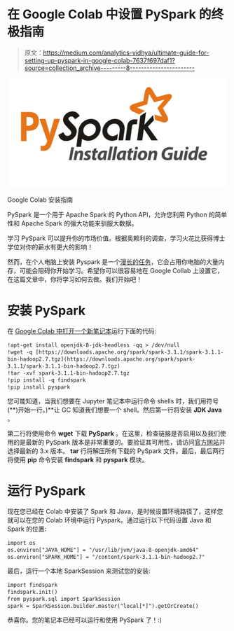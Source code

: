 # 在 Google Colab 中设置 PySpark 的终极指南

> 原文：<https://medium.com/analytics-vidhya/ultimate-guide-for-setting-up-pyspark-in-google-colab-7637f697daf1?source=collection_archive---------8----------------------->

![](img/18e2b630f09c00055d7a7eb7e72328bc.png)

Google Colab 安装指南

PySpark 是一个用于 Apache Spark 的 Python API，允许您利用 Python 的简单性和 Apache Spark 的强大功能来驯服大数据。

学习 PySpark 可以提升你的市场价值。根据奥赖利的调查，学习火花比获得博士学位对你的薪水有更大的影响！

然而，在个人电脑上安装 Pyspark 是一个[漫长的任务](https://www.dataquest.io/blog/pyspark-installation-guide/)，它会占用你电脑的大量内存，可能会阻碍你开始学习。希望你可以很容易地在 Google Collab 上设置它，在这篇文章中，你将学习如何去做。我们开始吧！

# 安装 PySpark

在 [Google Colab 中打开一个新笔记本](https://colab.research.google.com/)运行下面的代码:

```
!apt-get install openjdk-8-jdk-headless -qq > /dev/null
!wget -q [https://downloads.apache.org/spark/spark-3.1.1/spark-3.1.1-bin-hadoop2.7.tgz](https://downloads.apache.org/spark/spark-3.1.1/spark-3.1.1-bin-hadoop2.7.tgz)
!tar -xvf spark-3.1.1-bin-hadoop2.7.tgz
!pip install -q findspark
!pip install pyspark
```

您可能知道，当我们想要在 Jupyter 笔记本中运行命令 shells 时，我们用符号(**)开始一行。)**让 GC 知道我们想要一个 shell。然后第一行将安装 **JDK Java** 。

第二行将使用命令 **wget** 下载 **PySpark** 。在这里，检查链接是否启用以及我们使用的是最新的 PySpark 版本是非常重要的。要验证其可用性，请访问[官方网站](https://downloads.apache.org/spark/)并选择最新的 3.x 版本。 **tar** 行将解压所有下载的 PySpark 文件。最后，最后两行将使用 **pip** 命令安装 **findspark** 和 **pyspark** 模块。

# 运行 PySpark

现在您已经在 Colab 中安装了 Spark 和 Java，是时候设置环境路径了，这样您就可以在您的 Colab 环境中运行 Pyspark。通过运行以下代码设置 Java 和 Spark 的位置:

```
import os
os.environ["JAVA_HOME"] = "/usr/lib/jvm/java-8-openjdk-amd64"
os.environ["SPARK_HOME"] = "/content/spark-3.1.1-bin-hadoop2.7"
```

最后，运行一个本地 SparkSession 来测试您的安装:

```
import findspark
findspark.init()
from pyspark.sql import SparkSession
spark = SparkSession.builder.master("local[*]").getOrCreate()
```

恭喜你。您的笔记本已经可以运行和使用 PySpark 了！:)